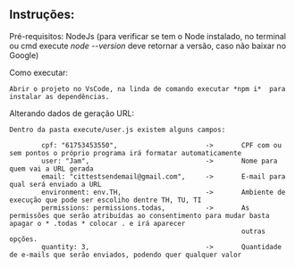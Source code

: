 ## Instruções:

Pré-requisitos:
NodeJs (para verificar se tem o Node instalado, no terminal ou cmd execute _node --version_ deve retornar a versão, caso não baixar no Google)

Como executar:

    Abrir o projeto no VsCode, na linda de comando executar *npm i*  para instalar as dependências.

Alterando dados de geração URL:

    Dentro da pasta execute/user.js existem alguns campos:

            cpf: "61753453550",                      ->       CPF com ou sem pontos o próprio programa irá formatar automaticamente
            user: "Jam",                             ->       Nome para quem vai a URL gerada
            email: "cittestsendemail@gmail.com",     ->       E-mail para qual será enviado a URL
            environment: env.TH,                     ->       Ambiente de execução que pode ser escoliho dentre TH, TU, TI
            permissions: permissions.todas,          ->       As permissões que serão atribuídas ao consentimento para mudar basta apagar o * .todas * colocar . e irá aparecer
                                                              outras opções.
            quantity: 3,                             ->       Quantidade de e-mails que serão enviados, podendo quer qualquer valor
